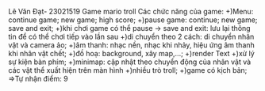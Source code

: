 Lê Văn Đạt- 23021519
Game mario troll
Các chức năng của game:
+)Menu: continue game; new game; high score;
+)pause game: continue; new game; save and exit;
+)khi chơi game có thể pause -> save and exit: lưu lại thông tin để có thể chơi tiếp vào lần sau
+)di chuyển theo 2 cách: di chuyển nhân vật và camera ảo;
+)âm thanh: nhạc nền, nhạc khi nhảy, hiệu ứng âm thanh khi nhân vật chết;
+)đồ hoạ: background, xây map,...;
+)render Text
+)xử lý sự kiện bàn phím;
+)minimap: cập nhật theo chuyển động của nhân vật và các vật thể xuất hiện trên màn hình
+)nhiều trò troll;
+)game có kịch bản;
=>Tự nhận điểm: 9
